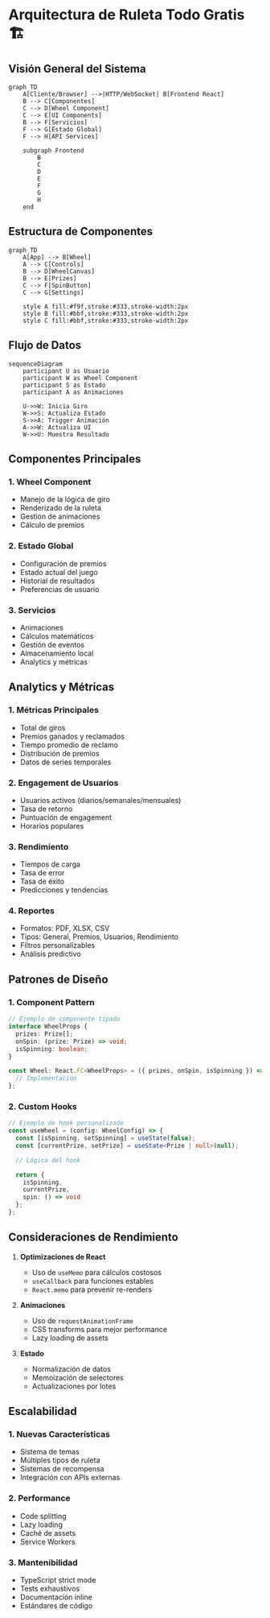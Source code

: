 # Arquitectura de Ruleta Todo Gratis 🏗️

## Visión General del Sistema

```mermaid
graph TD
    A[Cliente/Browser] -->|HTTP/WebSocket| B[Frontend React]
    B --> C[Componentes]
    C --> D[Wheel Component]
    C --> E[UI Components]
    B --> F[Servicios]
    F --> G[Estado Global]
    F --> H[API Services]

    subgraph Frontend
        B
        C
        D
        E
        F
        G
        H
    end
```

## Estructura de Componentes

```mermaid
graph TD
    A[App] --> B[Wheel]
    A --> C[Controls]
    B --> D[WheelCanvas]
    B --> E[Prizes]
    C --> F[SpinButton]
    C --> G[Settings]

    style A fill:#f9f,stroke:#333,stroke-width:2px
    style B fill:#bbf,stroke:#333,stroke-width:2px
    style C fill:#bbf,stroke:#333,stroke-width:2px
```

## Flujo de Datos

```mermaid
sequenceDiagram
    participant U as Usuario
    participant W as Wheel Component
    participant S as Estado
    participant A as Animaciones

    U->>W: Inicia Giro
    W->>S: Actualiza Estado
    S->>A: Trigger Animación
    A->>W: Actualiza UI
    W->>U: Muestra Resultado
```

## Componentes Principales

### 1. Wheel Component

- Manejo de la lógica de giro
- Renderizado de la ruleta
- Gestión de animaciones
- Cálculo de premios

### 2. Estado Global

- Configuración de premios
- Estado actual del juego
- Historial de resultados
- Preferencias de usuario

### 3. Servicios

- Animaciones
- Cálculos matemáticos
- Gestión de eventos
- Almacenamiento local
- Analytics y métricas

## Analytics y Métricas

### 1. Métricas Principales

- Total de giros
- Premios ganados y reclamados
- Tiempo promedio de reclamo
- Distribución de premios
- Datos de series temporales

### 2. Engagement de Usuarios

- Usuarios activos (diarios/semanales/mensuales)
- Tasa de retorno
- Puntuación de engagement
- Horarios populares

### 3. Rendimiento

- Tiempos de carga
- Tasa de error
- Tasa de éxito
- Predicciones y tendencias

### 4. Reportes

- Formatos: PDF, XLSX, CSV
- Tipos: General, Premios, Usuarios, Rendimiento
- Filtros personalizables
- Análisis predictivo

## Patrones de Diseño

### 1. Component Pattern

```typescript
// Ejemplo de componente tipado
interface WheelProps {
  prizes: Prize[];
  onSpin: (prize: Prize) => void;
  isSpinning: boolean;
}

const Wheel: React.FC<WheelProps> = ({ prizes, onSpin, isSpinning }) => {
  // Implementación
};
```

### 2. Custom Hooks

```typescript
// Ejemplo de hook personalizado
const useWheel = (config: WheelConfig) => {
  const [isSpinning, setSpinning] = useState(false);
  const [currentPrize, setPrize] = useState<Prize | null>(null);

  // Lógica del hook

  return {
    isSpinning,
    currentPrize,
    spin: () => void
  };
};
```

## Consideraciones de Rendimiento

1. **Optimizaciones de React**

   - Uso de `useMemo` para cálculos costosos
   - `useCallback` para funciones estables
   - `React.memo` para prevenir re-renders

2. **Animaciones**

   - Uso de `requestAnimationFrame`
   - CSS transforms para mejor performance
   - Lazy loading de assets

3. **Estado**
   - Normalización de datos
   - Memoización de selectores
   - Actualizaciones por lotes

## Escalabilidad

### 1. Nuevas Características

- Sistema de temas
- Múltiples tipos de ruleta
- Sistemas de recompensa
- Integración con APIs externas

### 2. Performance

- Code splitting
- Lazy loading
- Caché de assets
- Service Workers

### 3. Mantenibilidad

- TypeScript strict mode
- Tests exhaustivos
- Documentación inline
- Estándares de código
